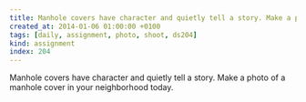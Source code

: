 ```yaml
---
title: Manhole covers have character and quietly tell a story. Make a photo of a manhole cover in your neighborhood today.
created_at: 2014-01-06 01:00:00 +0100
tags: [daily, assignment, photo, shoot, ds204]
kind: assignment
index: 204
---
```


Manhole covers have character and quietly tell a story. Make a photo of a manhole cover in your neighborhood today.
